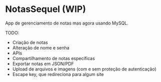 # NotasSequel (WIP)

App de gerenciamento de notas mas agora usando MySQL.

TODO:

- Criação de notas
- Alteração de nome e senha
- APIs
- Compartilhamento de notas específicas
- Exportar notas em JSON/PDF
- Upload de arquivos e imagens (com e sem proteção de autenticação)
- Escape key, que redireciona para algum site
